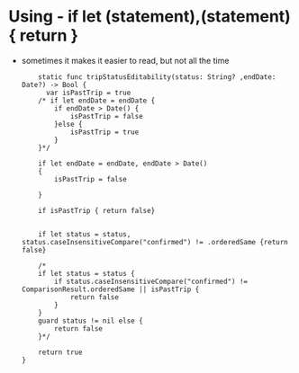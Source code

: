 # Using -  if let (statement),(statement) { return }

- sometimes it makes it easier to read, but not all the time


          static func tripStatusEditability(status: String? ,endDate: Date?) -> Bool {
            var isPastTrip = true
          /* if let endDate = endDate {
              if endDate > Date() {
                  isPastTrip = false
              }else {
                  isPastTrip = true
              }
          }*/

          if let endDate = endDate, endDate > Date()
          {
              isPastTrip = false

          }

          if isPastTrip { return false}


          if let status = status, status.caseInsensitiveCompare("confirmed") != .orderedSame {return false}

          /*
          if let status = status {
              if status.caseInsensitiveCompare("confirmed") != ComparisonResult.orderedSame || isPastTrip {
                  return false
              }
          }
          guard status != nil else {
              return false
          }*/

          return true
      }
